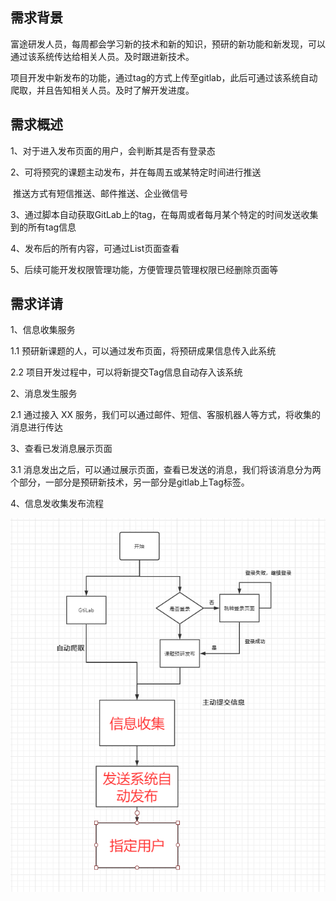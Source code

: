 ## 需求背景

富途研发人员，每周都会学习新的技术和新的知识，预研的新功能和新发现，可以通过该系统传达给相关人员。及时跟进新技术。

项目开发中新发布的功能，通过tag的方式上传至gitlab，此后可通过该系统自动爬取，并且告知相关人员。及时了解开发进度。

## 需求概述

1、对于进入发布页面的用户，会判断其是否有登录态

2、可将预究的课题主动发布，并在每周五或某特定时间进行推送

​			推送方式有短信推送、邮件推送、企业微信号

3、通过脚本自动获取GitLab上的tag，在每周或者每月某个特定的时间发送收集到的所有tag信息

4、发布后的所有内容，可通过List页面查看

5、后续可能开发权限管理功能，方便管理员管理权限已经删除页面等

## 需求详请

1、信息收集服务

1.1 预研新课题的人，可以通过发布页面，将预研成果信息传入此系统



2.2 项目开发过程中，可以将新提交Tag信息自动存入该系统



2、消息发生服务

2.1 通过接入 XX 服务，我们可以通过邮件、短信、客服机器人等方式，将收集的消息进行传达







3、查看已发消息展示页面

3.1 消息发出之后，可以通过展示页面，查看已发送的消息，我们将该消息分为两个部分，一部分是预研新技术，另一部分是gitlab上Tag标签。



4、信息发收集发布流程

![image-20201225114413538](../img/image-20201225114413538.png)